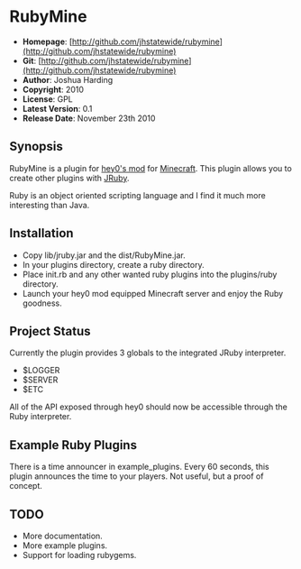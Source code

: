 RubyMine
====================================

* **Homepage**:     [http://github.com/jhstatewide/rubymine](http://github.com/jhstatewide/rubymine)
* **Git**:          [http://github.com/jhstatewide/rubymine](http://github.com/jhstatewide/rubymine)
* **Author**:       Joshua Harding
* **Copyright**:    2010
* **License**:      GPL
* **Latest Version**: 0.1
* **Release Date**: November 23th 2010

Synopsis
--------

RubyMine is a plugin for [hey0's mod](http://forums.hey0.net) for [Minecraft](http://minecraft.net).
This plugin allows you to create other plugins with [JRuby](http://jruby.org).

Ruby is an object oriented scripting language and I find it much more interesting than
Java.

Installation
------------
* Copy lib/jruby.jar and the dist/RubyMine.jar.
* In your plugins directory, create a ruby directory.
* Place init.rb and any other wanted ruby plugins into the plugins/ruby directory.
* Launch your hey0 mod equipped Minecraft server and enjoy the Ruby goodness.

Project Status
--------------
Currently the plugin provides 3 globals to the integrated JRuby interpreter.
* $LOGGER
* $SERVER
* $ETC

All of the API exposed through hey0 should now be accessible through the Ruby
interpreter.

Example Ruby Plugins
--------------------
There is a time announcer in example_plugins.
Every 60 seconds, this plugin announces the time to your players.
Not useful, but a proof of concept.

TODO
----
* More documentation.
* More example plugins.
* Support for loading rubygems.